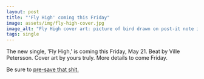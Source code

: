 ```yaml
---
layout: post
title: "'Fly High' coming this Friday"
image: assets/img/fly-high-cover.jpg
image_alt: "Fly High cover art: picture of bird drawn on post-it note in front of the fjords in Noraway"
tags: single
---
```


The new single, 'Fly High,' is coming this Friday, May 21. Beat by Ville Petersson. Cover art by yours truly. More details to come Friday.

Be sure to [pre-save that shit.](https://distrokid.com/hyperfollow/dylanhand/fly-high)
